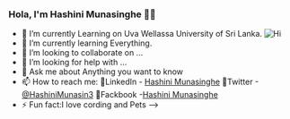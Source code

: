 ### Hola, I'm Hashini Munasinghe 👩‍💻


- 🔭 I’m currently Learning on Uva Wellassa University of Sri Lanka.  ![Hi](https://cdn.dribbble.com/users/1857592/screenshots/3848396/character-typing.gif)
- 🌱 I’m currently learning Everything.
- 👯 I’m looking to collaborate on ...
- 🤔 I’m looking for help with ...
- 💬 Ask me about Anything you want to know
- 📫 How to reach me: 
            📌LinkedIn - [Hashini Munasinghe](https://www.linkedin.com/in/hashini-munasinghe-37a42a1a8/) 📌Twitter -[@HashiniMunasin3](https://mobile.twitter.com/HashiniMunasin3) 📌Fackbook -[Hashini Munasinghe](https://www.facebook.com/hashini.munasinghe.503/)
- ⚡ Fun fact:I love cording and Pets
-->
